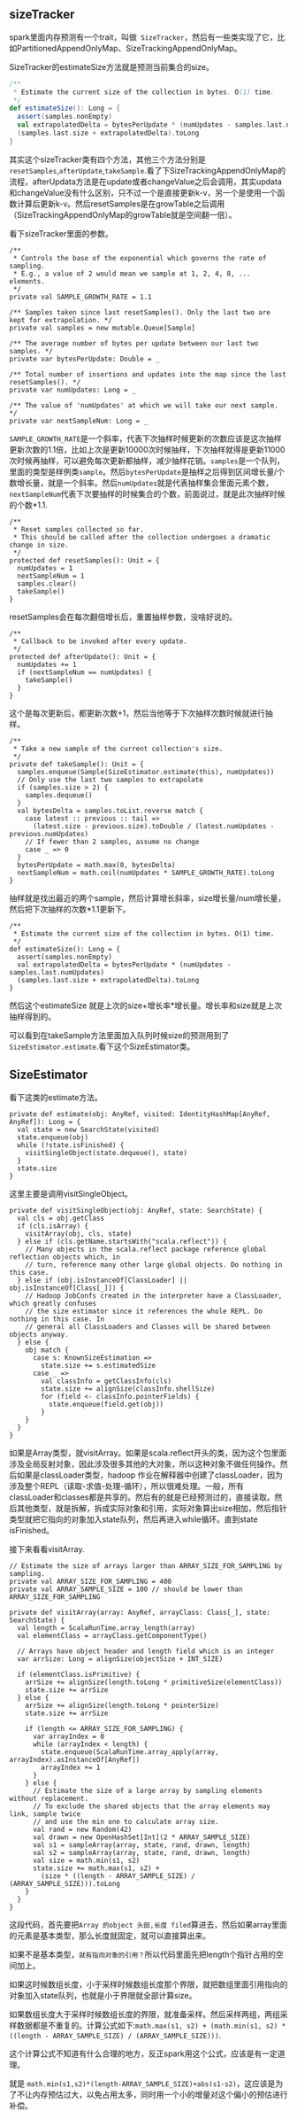 ## sizeTracker



spark里面内存预测有一个trait，叫做` SizeTracker`，然后有一些类实现了它，比如PartitionedAppendOnlyMap、SizeTrackingAppendOnlyMap。

SizeTracker的estimateSize方法就是预测当前集合的size。



```Scala
/**
 * Estimate the current size of the collection in bytes. O(1) time.
 */
def estimateSize(): Long = {
  assert(samples.nonEmpty)
  val extrapolatedDelta = bytesPerUpdate * (numUpdates - samples.last.numUpdates)
  (samples.last.size + extrapolatedDelta).toLong
}
```



其实这个sizeTracker类有四个方法，其他三个方法分别是`resetSamples`,`afterUpdate`,`takeSample`.看了下SizeTrackingAppendOnlyMap的流程，afterUpdata方法是在update或者changeValue之后会调用，其实updata和changeValue没有什么区别，只不过一个是直接更新k-v，另一个是使用一个函数计算后更新k-v。然后resetSamples是在growTable之后调用（SizeTrackingAppendOnlyMap的growTable就是空间翻一倍）。

看下sizeTracker里面的参数。



```
/**
 * Controls the base of the exponential which governs the rate of sampling.
 * E.g., a value of 2 would mean we sample at 1, 2, 4, 8, ... elements.
 */
private val SAMPLE_GROWTH_RATE = 1.1

/** Samples taken since last resetSamples(). Only the last two are kept for extrapolation. */
private val samples = new mutable.Queue[Sample]

/** The average number of bytes per update between our last two samples. */
private var bytesPerUpdate: Double = _

/** Total number of insertions and updates into the map since the last resetSamples(). */
private var numUpdates: Long = _

/** The value of 'numUpdates' at which we will take our next sample. */
private var nextSampleNum: Long = _
```



`SAMPLE_GROWTH_RATE`是一个斜率，代表下次抽样时候更新的次数应该是这次抽样更新次数的1.1倍，比如上次是更新10000次时候抽样，下次抽样就得是更新11000次时候再抽样，可以避免每次更新都抽样，减少抽样花销。`samples`是一个队列， 里面的类型是样例类`sample`。然后`bytesPerUpdate`是抽样之后得到区间增长量/个数增长量，就是一个斜率。然后`numUpdates`就是代表抽样集合里面元素个数，`nextSampleNum`代表下次要抽样的时候集合的个数，前面说过，就是此次抽样时候的个数\*1.1.



```
/**
 * Reset samples collected so far.
 * This should be called after the collection undergoes a dramatic change in size.
 */
protected def resetSamples(): Unit = {
  numUpdates = 1
  nextSampleNum = 1
  samples.clear()
  takeSample()
}
```



resetSamples会在每次翻倍增长后，重置抽样参数，没啥好说的。



```
/**
 * Callback to be invoked after every update.
 */
protected def afterUpdate(): Unit = {
  numUpdates += 1
  if (nextSampleNum == numUpdates) {
    takeSample()
  }
}
```



这个是每次更新后，都更新次数+1，然后当他等于下次抽样次数时候就进行抽样。



```
/**
 * Take a new sample of the current collection's size.
 */
private def takeSample(): Unit = {
  samples.enqueue(Sample(SizeEstimator.estimate(this), numUpdates))
  // Only use the last two samples to extrapolate
  if (samples.size > 2) {
    samples.dequeue()
  }
  val bytesDelta = samples.toList.reverse match {
    case latest :: previous :: tail =>
      (latest.size - previous.size).toDouble / (latest.numUpdates - previous.numUpdates)
    // If fewer than 2 samples, assume no change
    case _ => 0
  }
  bytesPerUpdate = math.max(0, bytesDelta)
  nextSampleNum = math.ceil(numUpdates * SAMPLE_GROWTH_RATE).toLong
}
```



抽样就是找出最近的两个sample，然后计算增长斜率，size增长量/num增长量，然后把下次抽样的次数\*1.1更新下。



```
/**
 * Estimate the current size of the collection in bytes. O(1) time.
 */
def estimateSize(): Long = {
  assert(samples.nonEmpty)
  val extrapolatedDelta = bytesPerUpdate * (numUpdates - samples.last.numUpdates)
  (samples.last.size + extrapolatedDelta).toLong
}
```



然后这个estimateSize 就是上次的size+增长率*增长量。增长率和size就是上次抽样得到的。

可以看到在takeSample方法里面加入队列时候size的预测用到了`SizeEstimator.estimate`.看下这个SizeEstimator类。



## SizeEstimator ##



看下这类的estimate方法。

```
private def estimate(obj: AnyRef, visited: IdentityHashMap[AnyRef, AnyRef]): Long = {
  val state = new SearchState(visited)
  state.enqueue(obj)
  while (!state.isFinished) {
    visitSingleObject(state.dequeue(), state)
  }
  state.size
}
```



这里主要是调用visitSingleObject。



```
private def visitSingleObject(obj: AnyRef, state: SearchState) {
  val cls = obj.getClass
  if (cls.isArray) {
    visitArray(obj, cls, state)
  } else if (cls.getName.startsWith("scala.reflect")) {
    // Many objects in the scala.reflect package reference global reflection objects which, in
    // turn, reference many other large global objects. Do nothing in this case.
  } else if (obj.isInstanceOf[ClassLoader] || obj.isInstanceOf[Class[_]]) {
    // Hadoop JobConfs created in the interpreter have a ClassLoader, which greatly confuses
    // the size estimator since it references the whole REPL. Do nothing in this case. In
    // general all ClassLoaders and Classes will be shared between objects anyway.
  } else {
    obj match {
      case s: KnownSizeEstimation =>
        state.size += s.estimatedSize
      case _ =>
        val classInfo = getClassInfo(cls)
        state.size += alignSize(classInfo.shellSize)
        for (field <- classInfo.pointerFields) {
          state.enqueue(field.get(obj))
        }
    }
  }
}
```



如果是Array类型，就visitArray。如果是scala.reflect开头的类，因为这个包里面涉及全局反射对象，因此涉及很多其他的大对象，所以这种对象不做任何操作。然后如果是classLoader类型，hadoop 作业在解释器中创建了classLoader，因为涉及整个REPL（读取-求值-处理-循环），所以很难处理。一般，所有classLoader和classes都是共享的。然后有的就是已经预测过的，直接读取。然后其他类型，就是拆解，拆成实际对象和引用，实际对象算出size相加，然后指针类型就把它指向的对象加入state队列，然后再进入while循环。直到state isFinished。

接下来看看visitArray.

```
// Estimate the size of arrays larger than ARRAY_SIZE_FOR_SAMPLING by sampling.
private val ARRAY_SIZE_FOR_SAMPLING = 400
private val ARRAY_SAMPLE_SIZE = 100 // should be lower than ARRAY_SIZE_FOR_SAMPLING

private def visitArray(array: AnyRef, arrayClass: Class[_], state: SearchState) {
  val length = ScalaRunTime.array_length(array)
  val elementClass = arrayClass.getComponentType()

  // Arrays have object header and length field which is an integer
  var arrSize: Long = alignSize(objectSize + INT_SIZE)

  if (elementClass.isPrimitive) {
    arrSize += alignSize(length.toLong * primitiveSize(elementClass))
    state.size += arrSize
  } else {
    arrSize += alignSize(length.toLong * pointerSize)
    state.size += arrSize

    if (length <= ARRAY_SIZE_FOR_SAMPLING) {
      var arrayIndex = 0
      while (arrayIndex < length) {
        state.enqueue(ScalaRunTime.array_apply(array, arrayIndex).asInstanceOf[AnyRef])
        arrayIndex += 1
      }
    } else {
      // Estimate the size of a large array by sampling elements without replacement.
      // To exclude the shared objects that the array elements may link, sample twice
      // and use the min one to calculate array size.
      val rand = new Random(42)
      val drawn = new OpenHashSet[Int](2 * ARRAY_SAMPLE_SIZE)
      val s1 = sampleArray(array, state, rand, drawn, length)
      val s2 = sampleArray(array, state, rand, drawn, length)
      val size = math.min(s1, s2)
      state.size += math.max(s1, s2) +
        (size * ((length - ARRAY_SAMPLE_SIZE) / (ARRAY_SAMPLE_SIZE))).toLong
    }
  }
}
```

这段代码，首先要把`Array 的object 头部,长度 filed`算进去，然后如果array里面的元素是基本类型，那么长度就固定，就可以直接算出来。

如果不是基本类型，`就有指向对象的引用？`所以代码里面先把length个指针占用的空间加上。

如果这时候数组长度，小于采样时候数组长度那个界限，就把数组里面引用指向的对象加入state队列，也就是小于界限就全部计算size。

如果数组长度大于采样时候数组长度的界限，就准备采样。然后采样两组，两组采样数据都是不重复的。计算公式如下:`math.max(s1, s2) + (math.min(s1, s2) * ((length - ARRAY_SAMPLE_SIZE) / (ARRAY_SAMPLE_SIZE)))`.

这个计算公式不知道有什么合理的地方，反正spark用这个公式，应该是有一定道理。

就是  `math.min(s1,s2)*(length-ARRAY_SAMPLE_SIZE)+abs(s1-s2)`，这应该是为了不让内存预估过大，以免占用太多，同时用一个小的增量对这个偏小的预估进行补偿。

